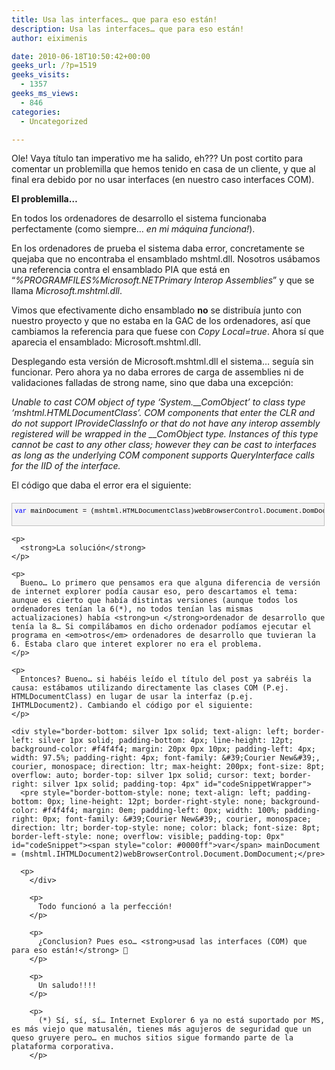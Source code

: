 ```yaml
---
title: Usa las interfaces… que para eso están!
description: Usa las interfaces… que para eso están!
author: eiximenis

date: 2010-06-18T10:50:42+00:00
geeks_url: /?p=1519
geeks_visits:
  - 1357
geeks_ms_views:
  - 846
categories:
  - Uncategorized

---
```

Ole! Vaya título tan imperativo me ha salido, eh??? Un post cortito para comentar un problemilla que hemos tenido en casa de un cliente, y que al final era debido por no usar interfaces (en nuestro caso interfaces COM).

**El problemilla…**

En todos los ordenadores de desarrollo el sistema funcionaba perfectamente (como siempre… _en mi máquina funciona!_).

En los ordenadores de prueba el sistema daba error, concretamente se quejaba que no encontraba el ensamblado mshtml.dll. Nosotros usábamos una referencia contra el ensamblado PIA que está en “_%PROGRAMFILES%Microsoft.NETPrimary Interop Assemblies_” y que se llama _Microsoft.mshtml.dll_.

Vimos que efectivamente dicho ensamblado **no** se distribuía junto con nuestro proyecto y que no estaba en la GAC de los ordenadores, así que cambiamos la referencia para que fuese con _Copy Local=true_. Ahora sí que aparecia el ensamblado: Microsoft.mshtml.dll.

Desplegando esta versión de Microsoft.mshtml.dll el sistema… seguía sin funcionar. Pero ahora ya no daba errores de carga de assemblies ni de validaciones falladas de strong name, sino que daba una excepción:

_Unable to cast COM object of type &#8216;System.\_\_ComObject&#8217; to class type &#8216;mshtml.HTMLDocumentClass&#8217;. COM components that enter the CLR and do not support IProvideClassInfo or that do not have any interop assembly registered will be wrapped in the \_\_ComObject type. Instances of this type cannot be cast to any other class; however they can be cast to interfaces as long as the underlying COM component supports QueryInterface calls for the IID of the interface._

El código que daba el error era el siguiente:

<div style="border-bottom: silver 1px solid; text-align: left; border-left: silver 1px solid; padding-bottom: 4px; line-height: 12pt; background-color: #f4f4f4; margin: 20px 0px 10px; padding-left: 4px; width: 97.5%; padding-right: 4px; font-family: &#39;Courier New&#39;, courier, monospace; direction: ltr; max-height: 200px; font-size: 8pt; overflow: auto; border-top: silver 1px solid; cursor: text; border-right: silver 1px solid; padding-top: 4px" id="codeSnippetWrapper">
  <pre style="border-bottom-style: none; text-align: left; padding-bottom: 0px; line-height: 12pt; border-right-style: none; background-color: #f4f4f4; margin: 0em; padding-left: 0px; width: 100%; padding-right: 0px; font-family: &#39;Courier New&#39;, courier, monospace; direction: ltr; border-top-style: none; color: black; font-size: 8pt; border-left-style: none; overflow: visible; padding-top: 0px" id="codeSnippet"><span style="color: #0000ff">var</span> mainDocument = (mshtml.HTMLDocumentClass)webBrowserControl.Document.DomDocument;</pre>
  
  <p>
    </div> 
    
    <p>
      <strong>La solución</strong>
    </p>
    
    <p>
      Bueno… Lo primero que pensamos era que alguna diferencia de versión de internet explorer podía causar eso, pero descartamos el tema: aunque es cierto que había distintas versiones (aunque todos los ordenadores tenían la 6(*), no todos tenían las mismas actualizaciones) había <strong>un </strong>ordenador de desarrollo que tenía la 8… Si compilábamos en dicho ordenador podíamos ejecutar el programa en <em>otros</em> ordenadores de desarrollo que tuvieran la 6. Estaba claro que interet explorer no era el problema.
    </p>
    
    <p>
      Entonces? Bueno… si habéis leído el título del post ya sabréis la causa: estábamos utilizando directamente las clases COM (P.ej. HTMLDocumentClass) en lugar de usar la interfaz (p.ej. IHTMLDocument2). Cambiando el código por el siguiente:
    </p>
    
    <div style="border-bottom: silver 1px solid; text-align: left; border-left: silver 1px solid; padding-bottom: 4px; line-height: 12pt; background-color: #f4f4f4; margin: 20px 0px 10px; padding-left: 4px; width: 97.5%; padding-right: 4px; font-family: &#39;Courier New&#39;, courier, monospace; direction: ltr; max-height: 200px; font-size: 8pt; overflow: auto; border-top: silver 1px solid; cursor: text; border-right: silver 1px solid; padding-top: 4px" id="codeSnippetWrapper">
      <pre style="border-bottom-style: none; text-align: left; padding-bottom: 0px; line-height: 12pt; border-right-style: none; background-color: #f4f4f4; margin: 0em; padding-left: 0px; width: 100%; padding-right: 0px; font-family: &#39;Courier New&#39;, courier, monospace; direction: ltr; border-top-style: none; color: black; font-size: 8pt; border-left-style: none; overflow: visible; padding-top: 0px" id="codeSnippet"><span style="color: #0000ff">var</span> mainDocument = (mshtml.IHTMLDocument2)webBrowserControl.Document.DomDocument;</pre>
      
      <p>
        </div> 
        
        <p>
          Todo funcionó a la perfección!
        </p>
        
        <p>
          ¿Conclusion? Pues eso… <strong>usad las interfaces (COM) que para eso están!</strong> 🙂
        </p>
        
        <p>
          Un saludo!!!!
        </p>
        
        <p>
          (*) Sí, sí, sí… Internet Explorer 6 ya no está suportado por MS, es más viejo que matusalén, tienes más agujeros de seguridad que un queso gruyere pero… en muchos sitios sigue formando parte de la plataforma corporativa.
        </p>